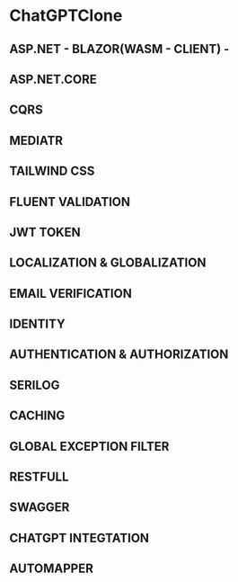 # ChatGPTClone

## ASP.NET - BLAZOR(WASM - CLIENT) - 
## ASP.NET.CORE
## CQRS
## MEDIATR
## TAILWIND CSS
## FLUENT VALIDATION
## JWT TOKEN
## LOCALIZATION & GLOBALIZATION
## EMAIL VERIFICATION
## IDENTITY
## AUTHENTICATION & AUTHORIZATION
## SERILOG
## CACHING
## GLOBAL EXCEPTION FILTER
## RESTFULL
## SWAGGER
## CHATGPT INTEGTATION
## AUTOMAPPER

